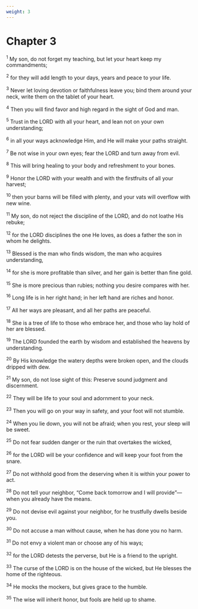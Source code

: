 ```yaml
---
weight: 3
---
```


# Chapter 3

<sup>1</sup> My son, do not forget my teaching, but let your heart keep my commandments; 

<sup>2</sup> for they will add length to your days, years and peace to your life. 

<sup>3</sup> Never let loving devotion or faithfulness leave you; bind them around your neck, write them on the tablet of your heart. 

<sup>4</sup> Then you will find favor and high regard in the sight of God and man. 

<sup>5</sup> Trust in the LORD with all your heart, and lean not on your own understanding; 

<sup>6</sup> in all your ways acknowledge Him, and He will make your paths straight. 

<sup>7</sup> Be not wise in your own eyes; fear the LORD and turn away from evil. 

<sup>8</sup> This will bring healing to your body and refreshment to your bones. 

<sup>9</sup> Honor the LORD with your wealth and with the firstfruits of all your harvest; 

<sup>10</sup> then your barns will be filled with plenty, and your vats will overflow with new wine. 

<sup>11</sup> My son, do not reject the discipline of the LORD, and do not loathe His rebuke; 

<sup>12</sup> for the LORD disciplines the one He loves, as does a father the son in whom he delights. 

<sup>13</sup> Blessed is the man who finds wisdom, the man who acquires understanding, 

<sup>14</sup> for she is more profitable than silver, and her gain is better than fine gold. 

<sup>15</sup> She is more precious than rubies; nothing you desire compares with her. 

<sup>16</sup> Long life is in her right hand; in her left hand are riches and honor. 

<sup>17</sup> All her ways are pleasant, and all her paths are peaceful. 

<sup>18</sup> She is a tree of life to those who embrace her, and those who lay hold of her are blessed. 

<sup>19</sup> The LORD founded the earth by wisdom and established the heavens by understanding. 

<sup>20</sup> By His knowledge the watery depths were broken open, and the clouds dripped with dew. 

<sup>21</sup> My son, do not lose sight of this: Preserve sound judgment and discernment. 

<sup>22</sup> They will be life to your soul and adornment to your neck. 

<sup>23</sup> Then you will go on your way in safety, and your foot will not stumble. 

<sup>24</sup> When you lie down, you will not be afraid; when you rest, your sleep will be sweet. 

<sup>25</sup> Do not fear sudden danger or the ruin that overtakes the wicked, 

<sup>26</sup> for the LORD will be your confidence and will keep your foot from the snare. 

<sup>27</sup> Do not withhold good from the deserving when it is within your power to act. 

<sup>28</sup> Do not tell your neighbor, “Come back tomorrow and I will provide”— when you already have the means. 

<sup>29</sup> Do not devise evil against your neighbor, for he trustfully dwells beside you. 

<sup>30</sup> Do not accuse a man without cause, when he has done you no harm. 

<sup>31</sup> Do not envy a violent man or choose any of his ways; 

<sup>32</sup> for the LORD detests the perverse, but He is a friend to the upright. 

<sup>33</sup> The curse of the LORD is on the house of the wicked, but He blesses the home of the righteous. 

<sup>34</sup> He mocks the mockers, but gives grace to the humble. 

<sup>35</sup> The wise will inherit honor, but fools are held up to shame. 


